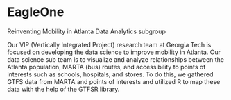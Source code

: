 # EagleOne
Reinventing Mobility in Atlanta Data Analytics subgroup

Our VIP (Vertically Integrated Project) research team at Georgia Tech is focused on developing the data science to improve mobility in Atlanta. Our data science sub team is to visualize and analyze relationships between the Atlanta population, MARTA (bus) routes, and accessibility to points of interests such as schools, hospitals, and stores. To do this, we gathered GTFS data from MARTA and points of interests and utilized R to map these data with the help of the GTFSR library.

